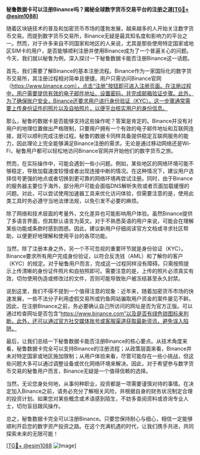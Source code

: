 **秘鲁数据卡可以注册Binance吗？揭秘全球数字货币交易平台的注册之道[[TG💪+ @esim1088](https://t.me/s/esim1088)]**

随着区块链技术的普及和加密货币市场的蓬勃发展，越来越多的人开始关注数字货币交易。而提到数字货币交易所，Binance无疑是最具知名度和影响力的平台之一。然而，对于许多来自不同国家和地区的人来说，尤其是那些使用特定国家或地区SIM卡的用户，是否能够顺利注册并使用Binance成为了一个普遍关心的问题。今天，我们就以秘鲁为例，深入探讨一下秘鲁数据卡能否注册Binance这一话题。

首先，我们需要了解Binance的基本注册流程。Binance作为一家国际化的数字货币交易所，其注册过程相对简单且便捷。用户只需访问Binance官网（https://www.binance.com），点击“注册”按钮即可进入注册页面。在注册过程中，用户需要提供有效的电子邮件地址、设置密码，并完成邮箱验证步骤。此外，为了确保账户安全，Binance还要求用户进行身份验证（KYC）。这一步骤通常需要上传身份证件的照片以及自拍照片，以便平台核实用户的身份信息。

那么，秘鲁的数据卡是否能够支持这些操作呢？答案是肯定的。Binance并没有对用户的地理位置做出严格限制，只要用户拥有一个有效的电子邮件地址和互联网连接，就可以顺利完成注册过程。秘鲁的数据卡同样具备提供稳定互联网服务的能力，因此理论上完全能够满足Binance注册的需求。无论是通过移动网络还是Wi-Fi，秘鲁用户都可以轻松地访问Binance官网并开始他们的数字货币之旅。

然而，在实际操作中，可能会遇到一些小问题。例如，某些地区的网络环境可能不够稳定，导致加载速度较慢或者出现连接中断的情况。在这种情况下，建议用户选择信号更强的地点或者切换到更可靠的网络环境再尝试注册。同时，由于Binance的服务器主要位于海外，部分用户可能会面临DNS解析失败或者页面加载缓慢的问题。对此，可以尝试使用加速器工具来优化访问体验，但需要注意的是，使用此类工具时务必遵守当地法律法规，以免引发不必要的麻烦。

除了网络和技术层面的考量外，文化差异也可能影响用户体验。虽然Binance提供了多语言界面，但其默认语言为英文。对于不熟悉英语的用户来说，可能会在理解某些功能或条款时感到困惑。因此，建议新用户仔细阅读官方文档或寻求社区帮助，以便更好地理解和使用平台的各项功能。

当然，除了注册本身之外，另一个不可忽视的重要环节就是身份验证（KYC）。Binance要求所有用户完成身份验证，以符合反洗钱（AML）和了解你的客户（KYC）的规定。对于秘鲁用户而言，完成这一过程同样没有障碍。只需按照提示上传清晰的身份证件照片和自拍照即可。需要注意的是，上传的照片必须真实有效，切勿使用伪造或修改过的文件，否则可能导致账户被冻结甚至永久封禁。

说到这里，我们不得不提到一个值得注意的现象：近年来，随着加密货币市场的快速发展，一些不法分子利用虚假交易所或钓鱼网站骗取用户资金的案件屡见不鲜。因此，在注册Binance之前，务必要确认自己所访问的网址是否为官方正版。可以通过检查网址是否包含“https://www.binance.com”以及是否有绿色锁图标来判断。此外，还可以通过官方社交媒体账号或客服渠道获取最新资讯，避免误入陷阱。

最后，让我们总结一下秘鲁数据卡能否注册Binance的核心要点。从技术角度来看，秘鲁数据卡完全可以支持Binance的注册流程；从政策层面来看，Binance并未对特定国家或地区施加限制；从用户体验来看，尽管可能存在一些小挑战，但这些问题大多可以通过调整设备或优化网络环境来解决。因此，对于希望参与数字货币交易的秘鲁用户而言，Binance无疑是一个值得信赖的选择。

当然，无论您身处何地，从事何种职业，投资都是一项需要谨慎对待的事情。在决定加入Binance之前，请务必充分了解相关风险，并根据自身的财务状况制定合理的投资计划。如果您对某些概念或术语感到陌生，不妨多查阅资料或咨询专业人士，切勿盲目跟风操作。

总之，秘鲁数据卡完全可以注册Binance。只要您保持耐心与细心，相信一定能够顺利开启您的数字资产投资之路。在这个充满机遇的时代，让我们携手共进，共同探索未来的无限可能！

[[TG💪+ @esim1088](https://t.me/s/esim1088) ![Image](https://i.postimg.cc/4NQfJmqS/Snipaste-2025-05-13-00-14-12.png)]